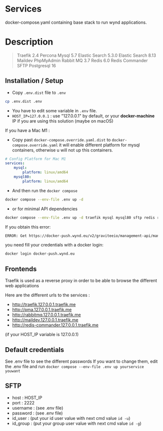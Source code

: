 # Services

docker-compose.yaml containing base stack to run wynd applications.

# Description

> Traefik 2.4
> Percona Mysql 5.7
> Elastic Search 5.3.0
> Elastic Search 8.13
> Maildev
> PhpMyAdmin
> Rabbit MQ 3.7
> Redis 6.0
> Redis Commander
> SFTP
> Postgresql 16

## Installation / Setup

- Copy `.env.dist` file to `.env`

```bash
cp .env.dist .env
```

- You have to edit some variable in `.env` file.
- `HOST_IP=127.0.0.1` : use "127.0.0.1" by default, or your **docker-machine** IP if you are using this solution (maybe on macOS)


If you have a Mac M1 :

- Copy past `docker-compose.override.yaml.dist` to `docker-compose.override.yaml` it will enable different platform for mysql containers, otherwise u will not up this containers.


```yaml
# Config Platform for Mac M1
services:
    mysql:
        platform: linux/amd64
    mysql80:
        platform: linux/amd64

```

- And then run the `docker compose`

```bash
docker compose --env-file .env up -d
```

- or for minimal API dependencies


```bash
docker compose --env-file .env up -d traefik mysql mysql80 sftp redis rabbitmq
```

If you obtain this error:
```bash
ERROR: Get https://docker-push.wynd.eu/v2/graviteeio/management-api/manifests/1.29.6: no basic auth credentials
```
you need fill your credentials with a docker login:
```bash
docker login docker-push.wynd.eu
```

## Frontends

Traefik is used as a reverse proxy in order to be able to browse the different web applications

Here are the different urls to the services :

- http://traefik.127.0.0.1.traefik.me
- http://pma.127.0.0.1.traefik.me
- http://rabbitmq.127.0.0.1.traefik.me
- http://maildev.127.0.0.1.traefik.me
- http://redis-commander.127.0.0.1.traefik.me

(if your HOST_IP variable is 127.0.0.1)

## Default credentials

See .env file to see the different passwords
If you want to change them, edit the .env file and run `docker compose --env-file .env up yourservice youwant`

## SFTP

- host : HOST_IP
- port : 2222
- username : (see .env file)
- password : (see .env file)
- id_user : (put your id user value with next cmd value `id -u`)
- id_group : (put your group user value with next cmd value `id -g`)
